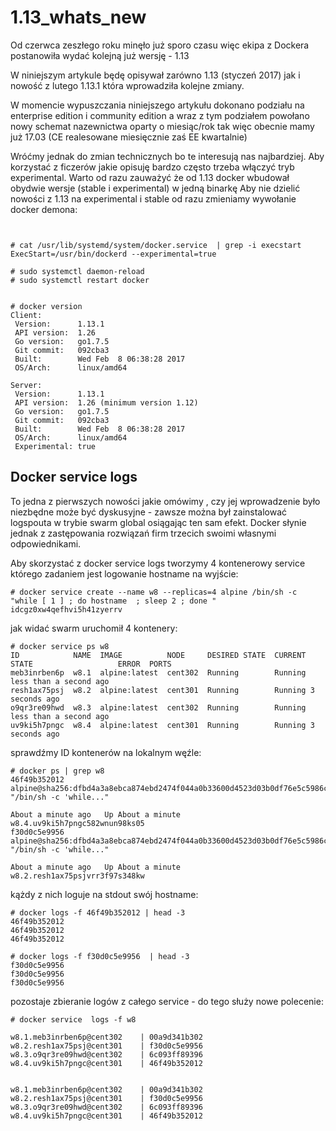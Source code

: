 # 1.13_whats_new

Od czerwca zeszłego roku minęło już sporo czasu więc ekipa z Dockera postanowiła wydać kolejną już wersję - 1.13

W niniejszym artykule będę opisywał zarówno 1.13 (styczeń 2017) jak i nowość z lutego 1.13.1 która wprowadziła kolejne zmiany. 

W momencie wypuszczania niniejszego artykułu dokonano podziału na enterprise edition i community edition a wraz z tym podziałem powołano nowy schemat nazewnictwa oparty o miesiąc/rok tak więc obecnie mamy już 17.03 (CE realesowane miesięcznie zaś EE kwartalnie) 

Wróćmy jednak do zmian technicznych bo te interesują nas najbardziej. 
Aby korzystać z ficzerów jakie opisuję bardzo często trzeba włączyć tryb experimental. Warto od razu zauważyć że od 1.13 docker wbudował obydwie wersje (stable i experimental) w jedną binarkę 
Aby nie dzielić nowości z 1.13 na experimental i stable od razu zmieniamy wywołanie docker demona:

```


# cat /usr/lib/systemd/system/docker.service  | grep -i execstart
ExecStart=/usr/bin/dockerd --experimental=true

# sudo systemctl daemon-reload
# sudo systemctl restart docker


# docker version
Client:
 Version:      1.13.1
 API version:  1.26
 Go version:   go1.7.5
 Git commit:   092cba3
 Built:        Wed Feb  8 06:38:28 2017
 OS/Arch:      linux/amd64

Server:
 Version:      1.13.1
 API version:  1.26 (minimum version 1.12)
 Go version:   go1.7.5
 Git commit:   092cba3
 Built:        Wed Feb  8 06:38:28 2017
 OS/Arch:      linux/amd64
 Experimental: true

```

## Docker service logs

To jedna z pierwszych nowości jakie omówimy , czy jej wprowadzenie było niezbędne może być dyskusyjne - zawsze można był zainstalować logspouta w trybie swarm global osiągając ten sam efekt. Docker słynie jednak z zastępowania rozwiązań firm trzecich swoimi własnymi odpowiednikami. 

Aby skorzystać z docker service logs tworzymy 4 kontenerowy service którego zadaniem jest logowanie hostname na wyjście:

```
# docker service create --name w8 --replicas=4 alpine /bin/sh -c "while [ 1 ] ; do hostname  ; sleep 2 ; done "
idcgz0xw4qefhvi5h41zyerrv
```


jak widać swarm uruchomił 4 kontenery:

```
# docker service ps w8 
ID            NAME  IMAGE          NODE     DESIRED STATE  CURRENT STATE                   ERROR  PORTS
meb3inrben6p  w8.1  alpine:latest  cent302  Running        Running less than a second ago         
resh1ax75psj  w8.2  alpine:latest  cent301  Running        Running 3 seconds ago                  
o9qr3re09hwd  w8.3  alpine:latest  cent302  Running        Running less than a second ago         
uv9ki5h7pngc  w8.4  alpine:latest  cent301  Running        Running 3 seconds ago                  
```

sprawdźmy ID kontenerów na lokalnym węźle:

```
# docker ps | grep w8 
46f49b352012        alpine@sha256:dfbd4a3a8ebca874ebd2474f044a0b33600d4523d03b0df76e5c5986cb02d7e8   "/bin/sh -c 'while..."   

About a minute ago   Up About a minute                       w8.4.uv9ki5h7pngc582wnun98ks05
f30d0c5e9956        alpine@sha256:dfbd4a3a8ebca874ebd2474f044a0b33600d4523d03b0df76e5c5986cb02d7e8   "/bin/sh -c 'while..."   

About a minute ago   Up About a minute                       w8.2.resh1ax75psjvrr3f97s348kw
```

kążdy z nich loguje na stdout swój hostname: 

```
# docker logs -f 46f49b352012 | head -3 
46f49b352012
46f49b352012
46f49b352012

# docker logs -f f30d0c5e9956  | head -3 
f30d0c5e9956
f30d0c5e9956
f30d0c5e9956
```

pozostaje zbieranie logów z całego service - do tego służy nowe polecenie:

```
# docker service  logs -f w8 

w8.1.meb3inrben6p@cent302    | 00a9d341b302
w8.2.resh1ax75psj@cent301    | f30d0c5e9956
w8.3.o9qr3re09hwd@cent302    | 6c093ff89396
w8.4.uv9ki5h7pngc@cent301    | 46f49b352012


w8.1.meb3inrben6p@cent302    | 00a9d341b302
w8.2.resh1ax75psj@cent301    | f30d0c5e9956
w8.3.o9qr3re09hwd@cent302    | 6c093ff89396
w8.4.uv9ki5h7pngc@cent301    | 46f49b352012
```

